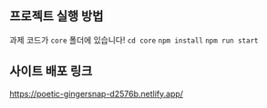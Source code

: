## 프로젝트 실행 방법

과제 코드가 `core` 폴더에 있습니다!
`cd core`
`npm install`
`npm run start`

## 사이트 배포 링크

https://poetic-gingersnap-d2576b.netlify.app/
